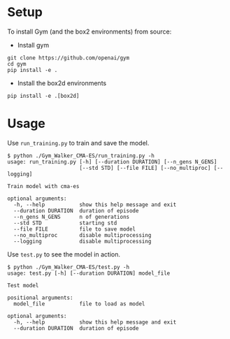 # Setup

To install Gym (and the box2 environments) from source:

- Install gym
```
git clone https://github.com/openai/gym
cd gym
pip install -e .
```

- Install the box2d environments
```
pip install -e .[box2d]
```

# Usage

Use ```run_training.py``` to train and save the model.
```
$ python ./Gym_Walker_CMA-ES/run_training.py -h
usage: run_training.py [-h] [--duration DURATION] [--n_gens N_GENS]
                       [--std STD] [--file FILE] [--no_multiproc] [--logging]

Train model with cma-es

optional arguments:
  -h, --help           show this help message and exit
  --duration DURATION  duration of episode
  --n_gens N_GENS      n of generations
  --std STD            starting std
  --file FILE          file to save model
  --no_multiproc       disable multiprocessing
  --logging            disable multiprocessing
```

Use ```test.py``` to see the model in action.
```
$ python ./Gym_Walker_CMA-ES/test.py -h
usage: test.py [-h] [--duration DURATION] model_file

Test model

positional arguments:
  model_file           file to load as model

optional arguments:
  -h, --help           show this help message and exit
  --duration DURATION  duration of episode
```